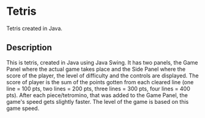 # Tetris
Tetris created in Java.

## Description
  This is tetris, created in Java using Java Swing. It has two panels, the Game Panel where the actual game takes place and the Side Panel where the score of the player, the level of difficulty and the controls are displayed. 
  The score of player is the sum of the points gotten from each cleared line (one line = 100 pts, two lines = 200 pts, three lines = 300 pts, four lines = 400 pts).
  After each piece/tetromino, that was added to the Game Panel, the game's speed gets slightly faster. The level of the game is based on this game speed. 
